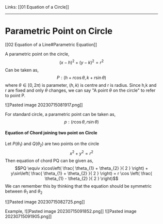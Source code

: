 Links: [[01 Equation of a Circle]]
___
# Parametric Point on Circle 
[[02 Equation of a Line#Parametric Equation]]

A parametric point on the circle,
$$(x-h)^{2} + (y-k)^{2} = r^{2}$$
Can be taken as,
$$P:(h+r\cos \theta, k+r\sin \theta)$$
where $\theta \in [0, 2\pi)$ is parameter, $(h,k)$ is centre and r is radius.
Since h,k and r are fixed and only $\theta$ changes, we can say "A point $\theta$ on the circle" to refer to point P. 

![[Pasted image 20230715081917.png]]

For standard circle, a parametric point can be taken as,
$$p:(r\cos \theta, r\sin \theta)$$

#### Equation of Chord joining two point on Circle
Let $P(\theta_{1})$ and $Q(\theta_{2})$ are two points on the circle 
$$x^{2} + y^{2} = r^{2}$$
Then equation of chord PQ can be given as,
$$PQ \equiv x\cos\left( \frac{ \theta_{1} + \theta_{2} }{ 2 } \right) + y\sin\left( \frac{ \theta_{1} + \theta_{2} }{ 2 } \right) = r \cos \left( \frac{ \theta_{1} - \theta_{2} }{ 2 } \right)$$
We can remember this by thinking that the equation should be symmetric between $\theta_{1}$ and $\theta_{2}$ 

![[Pasted image 20230715082725.png]]

Example,
![[Pasted image 20230715091852.png]]
![[Pasted image 20230715091905.png]]